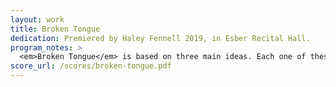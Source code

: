 ```yaml
---
layout: work
title: Broken Tongue
dedication: Premiered by Haley Fennell 2019, in Esber Recital Hall.
program_notes: >
  <em>Broken Tongue</em> is based on three main ideas. Each one of these ideas consists of a collection of four pitches. The first two ideas are introduced immediately in their simplest state, whereas the third idea is only foreshadowed until measure 78. The piece experiments and builds upon these pitch collections gradually throughout the piece. As these ideas develop, the piece builds toward a climax only to end with a restatement of the piece’s beginning.
score_url: /scores/broken-tongue.pdf
---
```

